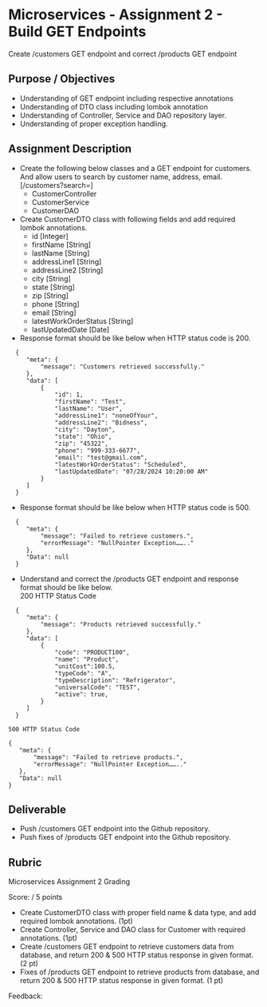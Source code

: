 # Microservices - Assignment 2 - Build GET Endpoints

Create /customers GET endpoint and correct /products GET endpoint

## Purpose / Objectives

- Understanding of GET endpoint including respective annotations  
- Understanding of DTO class including lombok annotation  
- Understanding of Controller, Service and DAO repository layer.  
- Understanding of proper exception handling.

## Assignment Description

* Create the following below classes and a GET endpoint for customers. And allow users to search by customer name, address, email. \[/customers?search=\]  
  * CustomerController  
  * CustomerService  
  * CustomerDAO  
* Create CustomerDTO class with following fields and add required lombok annotations.  
  * id [Integer]  
  * firstName [String]  
  * lastName [String]  
  * addressLine1 [String]  
  * addressLine2 [String]  
  * city [String]  
  * state [String]  
  * zip [String]  
  * phone [String]  
  * email [String]  
  * latestWorkOrderStatus [String]  
  * lastUpdatedDate [Date]  
* Response format should be like below when HTTP status code is 200.
```
  {  
     "meta": {  
         "message": "Customers retrieved successfully."  
     },  
     "data": [  
         {  
             "id": 1,  
             "firstName": "Test",  
             "lastName": "User",  
             "addressLine1": "noneOfYour",  
             "addressLine2": "Bidness",  
             "city": "Dayton",  
             "state": "Ohio",  
             "zip": "45322",  
             "phone": "999-333-6677",  
             "email": "test@gmail.com",  
             "latestWorkOrderStatus": "Scheduled",  
             "lastUpdatedDate": "07/28/2024 10:20:00 AM"  
         }  
     ]  
  }
```
* Response format should be like below when HTTP status code is 500.
```
  {  
     "meta": {  
         "message": "Failed to retrieve customers.",  
         "errorMessage": "NullPointer Exception…….."  
     },  
     "Data": null  
  }
``` 
* Understand and correct the /products GET endpoint and response format should be like below.  
  200 HTTP Status Code
```
  {  
     "meta": {  
         "message": "Products retrieved successfully."  
     },  
     "data": [  
         {  
             "code": "PRODUCT100",  
             "name": "Product",  
             "unitCost":100.5,  
             "typeCode": "A",  
             "typeDescription": "Refrigerator",  
             "universalCode": "TEST",  
             "active": true,  
         }  
     ]  
  }
```

	500 HTTP Status Code  
```
{  
   "meta": {  
       "message": "Failed to retrieve products.",  
       "errorMessage": "NullPointer Exception…….."  
   },  
   "Data": null  
}
```
## Deliverable

* Push /customers GET endpoint into the Github repository.  
* Push fixes of /products GET endpoint into the Github repository.


## Rubric

Microservices Assignment 2 Grading

Score:  / 5 points

- Create CustomerDTO class with proper field name & data type, and add required lombok annotations. (1pt)  
- Create Controller, Service and DAO class for Customer with required annotations. (1pt)  
- Create /customers GET endpoint to retrieve customers data from database, and return 200 & 500 HTTP status response in given format. (2 pt)  
- Fixes of /products GET endpoint to retrieve products from database, and return 200 & 500 HTTP status response in given format. (1 pt)

Feedback: 

